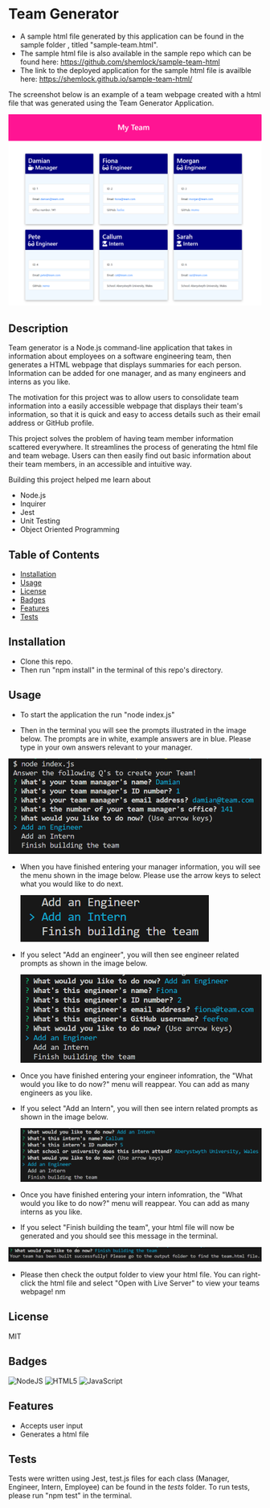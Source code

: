 # Team Generator 
* A sample html file generated by this application can be found in the sample folder , titled "sample-team.html".
* The sample html file is also available in the sample repo which can be found here: https://github.com/shemlock/sample-team-html
* The link to the deployed application for the sample html file is availble here: https://shemlock.github.io/sample-team-html/

The screenshot below is an example of a team webpage created with a html file that was generated using the Team Generator Application.

 ![webpage](assets/images/site.png)

## Description

Team generator is a Node.js command-line application that takes in information about employees on a software engineering team, then generates a HTML webpage that displays summaries for each person. Information can be added for one manager, and as many engineers and interns as you like. 

The motivation for this project was to allow users to consolidate team information into a easily accessible webpage that displays their team's information, so that it is quick and easy to access details such as their email address or GitHub profile.

This project solves the problem of having team member information scattered everywhere. It streamlines the process of generating the html file and team webage. Users can then easily find out basic information about their team members, in an accessible and intuitive way. 

  Building this project helped me learn about
  * Node.js
  * Inquirer
  * Jest
  * Unit Testing
  * Object Oriented Programming

## Table of Contents

- [Installation](#installation)
- [Usage](#usage)
- [License](#license)
- [Badges](#badges)
- [Features](#features)
- [Tests](#features)

## Installation

* Clone this repo.
* Then run "npm install" in the terminal of this repo's directory.

## Usage
* To start the application the run "node index.js"

* Then in the terminal you will see the prompts illustrated in the image below. The prompts are in white, example answers are in blue. Please type in your own answers relevant to your manager.
  
 ![manager](assets/images/manager.png)

* When you have finished entering your manager information, you will see the menu shown in the image below. Please use the arrow keys to select what you would like to do next.
  
  ![menu](assets/images/menu.png)

* If you select "Add an engineer", you will then see engineer related prompts as shown in the image below.
  
    ![engineer](assets/images/engineer.png)
  
* Once you have finished entering your engineer infomration, the "What would you like to do now?" menu will reappear. You can add as many engineers as you like.
  
* If you select "Add an Intern", you will then see intern related prompts as shown in the image below.
  
   ![engineer](assets/images/intern.png)
  
* Once you have finished entering your intern infomration, the "What would you like to do now?" menu will reappear. You can add as many interns as you like.
* If you select "Finish building the team", your html file will now be generated and you should see this message in the terminal.
  
 ![message](assets/images/finish.png)

* Please then check the output folder to view your html file. You can right-click the html file and select "Open with Live Server" to view your teams webpage!
 nm

## License

MIT

## Badges

![NodeJS](https://img.shields.io/badge/node.js-6DA55F?style=for-the-badge&logo=node.js&logoColor=white)
![HTML5](https://img.shields.io/badge/html5-%23E34F26.svg?style=for-the-badge&logo=html5&logoColor=white)
![JavaScript](https://img.shields.io/badge/javascript-%23323330.svg?style=for-the-badge&logo=javascript&logoColor=%23F7DF1E)

## Features

* Accepts user input
* Generates a html file 

## Tests

Tests were written using Jest,  test.js files for each class (Manager, Engineer, Intern, Employee) can be found in the _tests_ folder. To run tests, please run "npm test" in the terminal.
